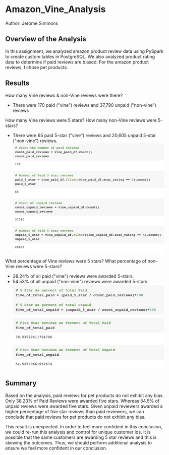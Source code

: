 # Amazon_Vine_Analysis
Author: Jerome Simmons

## Overview of the Analysis
In this assignment, we analyzed amazon product review data using PySpark to create custom tables in PostgreSQL. We also analyzed product rating data to determine if paid reviews are biased. For the amazon product reviews, I chose pet products.

## Results

How many Vine reviews & non-Vine reviews were there?
* There were 170 paid ("vine") reviews and 37,790 unpaid ("non-vine") reviews

How many Vine reviews were 5 stars? How many non-Vine reviews were 5-stars?
* There were 65 paid 5-star ("vine") reviews and 20,605 unpaid 5-star ("non-vine") reviews.
![Images/Review_totals.png](Images/Review_totals.png)

What percentage of Vine reviews were 5 stars? What percentage of non-Vine reviews were 5-stars?
* 38.24% of all paid ("vine") reviews were awarded 5-stars.
* 54.53% of all unpaid ("non-vine") reviews were awarded 5-stars
![Images/Review_Percentages.png](Images/Review_Percentages.png)

## Summary
Based on the analysis, paid reviews for pet products do not exhibit any bias. Only 38.23% of Paid Reviews were awarded five stars. Whereas 54.5% of unpaid reviews were awarded five stars. Given unpaid reviewers awarded a higher percentage of five star reviews than paid reviewers, we can conclude that paid reviews for pet products do not exhibit any bias.

This result is unexpected. In order to feel more confident in this conclusion, we could re-run this analysis and control for unique customer ids. It is possible that the same customers are awarding 5 star reviews and this is skewing the outcomes. Thus, we should perform additional analysis to ensure we feel more confident in our conclusion.
